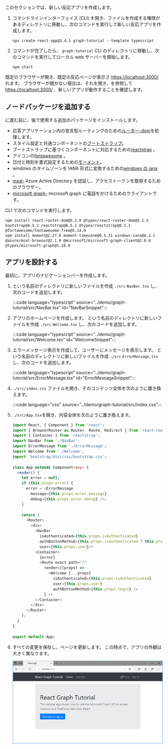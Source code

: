 <!-- markdownlint-disable MD002 MD041 -->

このセクションでは、新しい反応アプリを作成します。

1. コマンドラインインターフェイス (CLI) を開き、ファイルを作成する権限があるディレクトリに移動し、次のコマンドを実行して新しい反応アプリを作成します。

    ```Shell
    npx create-react-app@3.4.1 graph-tutorial --template typescript
    ```

1. コマンドが完了したら、 `graph-tutorial` CLI のディレクトリに移動し、次のコマンドを実行してローカル web サーバーを開始します。

    ```Shell
    npm start
    ```

既定のブラウザーが開き、既定の反応ページが表示さ [https://localhost:3000/](https://localhost:3000) れます。 ブラウザーが開かない場合は、それを開き、を参照して [https://localhost:3000/](https://localhost:3000) 、新しいアプリが動作することを確認します。

## <a name="add-node-packages"></a>ノードパッケージを追加する

に進む前に、後で使用する追加のパッケージをインストールします。

- 応答アプリケーション内の宣言型ルーティングのための[ルーター-dom](https://github.com/ReactTraining/react-router)を処理します。
- スタイル設定と共通コンポーネントの[ブートストラップ](https://github.com/twbs/bootstrap)。
- ブートストラップに基づくコンポーネントに対応するための[reactstrap](https://github.com/reactstrap/reactstrap) 。
- アイコンの[fontawesome](https://github.com/FortAwesome/Font-Awesome) 。
- 日付と時刻を書式設定するための[モーメント](https://github.com/moment/moment)。
- windows のタイムゾーンを IANA 形式に変換するための[windows の iana](https://github.com/rubenillodo/windows-iana) 。
- [msal-](https://github.com/AzureAD/microsoft-authentication-library-for-js/tree/dev/lib/msal-browser) Azure Active Directory を認証し、アクセストークンを取得するためのブラウザー。
- [microsoft graph-](https://github.com/microsoftgraph/msgraph-sdk-javascript) microsoft graph に電話をかけるためのクライアントです。

CLI で次のコマンドを実行します。

```Shell
npm install react-router-dom@5.2.0 @types/react-router-dom@5.1.5 bootstrap@4.5.2 reactstrap@8.5.1 @types/reactstrap@8.5.1 @fortawesome/fontawesome-free@5.14.0
npm install moment@2.27.0 moment-timezone@0.5.31 windows-iana@4.2.1 @azure/msal-browser@2.1.0 @microsoft/microsoft-graph-client@2.0.0 @types/microsoft-graph@1.18.0
```

## <a name="design-the-app"></a>アプリを設計する

最初に、アプリのナビゲーションバーを作成します。

1. という名前のディレクトリに新しいファイルを作成 `./src` `NavBar.tsx` し、次のコードを追加します。

    :::code language="typescript" source="../demo/graph-tutorial/src/NavBar.tsx" id="NavBarSnippet":::

1. アプリのホームページを作成します。 という名前のディレクトリに新しいファイルを作成 `./src` `Welcome.tsx` し、次のコードを追加します。

    :::code language="typescript" source="../demo/graph-tutorial/src/Welcome.tsx" id="WelcomeSnippet":::

1. エラーメッセージ表示を作成して、ユーザーにメッセージを表示します。 という名前のディレクトリに新しいファイルを作成 `./src` `ErrorMessage.tsx` し、次のコードを追加します。

    :::code language="typescript" source="../demo/graph-tutorial/src/ErrorMessage.tsx" id="ErrorMessageSnippet":::

1. `./src/index.css` ファイルを開き、そのコンテンツ全体を次のように置き換えます。

    :::code language="css" source="../demo/graph-tutorial/src/index.css":::

1. `./src/App.tsx`を開き、内容全体を次のように置き換えます。

    ```typescript
    import React, { Component } from 'react';
    import { BrowserRouter as Router, Route, Redirect } from 'react-router-dom';
    import { Container } from 'reactstrap';
    import NavBar from './NavBar';
    import ErrorMessage from './ErrorMessage';
    import Welcome from './Welcome';
    import 'bootstrap/dist/css/bootstrap.css';

    class App extends Component<any> {
      render() {
        let error = null;
        if (this.props.error) {
          error = <ErrorMessage
            message={this.props.error.message}
            debug={this.props.error.debug} />;
        }

        return (
          <Router>
            <div>
              <NavBar
                isAuthenticated={this.props.isAuthenticated}
                authButtonMethod={this.props.isAuthenticated ? this.props.logout : this.props.login}
                user={this.props.user}/>
              <Container>
                {error}
                <Route exact path="/"
                  render={(props) =>
                    <Welcome {...props}
                      isAuthenticated={this.props.isAuthenticated}
                      user={this.props.user}
                      authButtonMethod={this.props.login} />
                  } />
              </Container>
            </div>
          </Router>
        );
      }
    }

    export default App;
    ```

1. すべての変更を保存し、ページを更新します。 この時点で、アプリの外観は大きく異なります。

    ![デザインが変更されたホーム ページのスクリーンショット](images/create-app-01.png)
